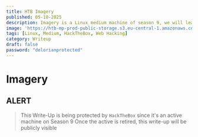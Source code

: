 ```yaml
---
title: HTB Imagery
published: 05-10-2025
description: Imagery is a Linux medium machine of season 9, we will learn Stored XSS | LFI | Backend Enumeration | Code Review | OS Command Injection | AES Decryption | Script developement | Abusing charcol
image: 'https://htb-mp-prod-public-storage.s3.eu-central-1.amazonaws.com/avatars/662ccbe3935d62aee031d620014adac4.png'
tags: [Linux, Medium, HackTheBox, Web Hacking]
category: Writeup
draft: false
password: "delorianprotected"
---
```


# Imagery


## ALERT

> This Write-Up is being protected by `HackTheBox` since it's an active machine on Season 9
> Once the active is retired, this write-up will be publicly visible
